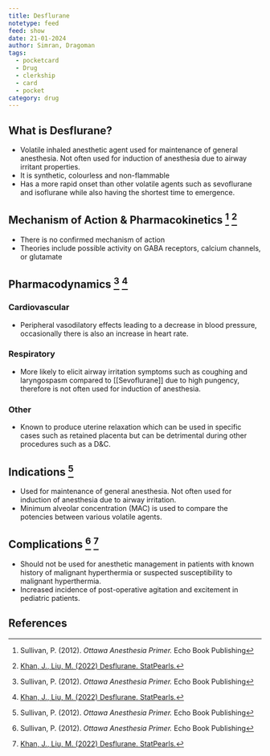 ```yaml
---
title: Desflurane
notetype: feed
feed: show
date: 21-01-2024
author: Simran, Dragoman
tags:
  - pocketcard
  - Drug
  - clerkship
  - card
  - pocket
category: drug
---
```

## What is Desflurane?
- Volatile inhaled anesthetic agent used for maintenance of general anesthesia. Not often used for induction of anesthesia due to airway irritant properties. 
- It is synthetic, colourless and non-flammable
- Has a more rapid onset than other volatile agents such as sevoflurane and isoflurane while also having the shortest time to emergence. 

## Mechanism of Action & Pharmacokinetics [^1] [^2]
- There is no confirmed mechanism of action 
- Theories include possible activity on GABA receptors, calcium channels, or glutamate
## Pharmacodynamics [^1] [^2]
### Cardiovascular
- Peripheral vasodilatory effects leading to a decrease in blood pressure, occasionally there is also an increase in heart rate. 
### Respiratory
- More likely to elicit airway irritation symptoms such as coughing and laryngospasm compared to [[Sevoflurane]] due to high pungency, therefore is not often used for induction of anesthesia.
### Other
-  Known to produce uterine relaxation which can be used in specific cases such as retained placenta but can be detrimental during other procedures such as a D&C. 

## Indications [^1] 
- Used for maintenance of general anesthesia. Not often used for induction of anesthesia due to airway irritation. 
- Minimum alveolar concentration (MAC) is used to compare the potencies between various volatile agents. 

## Complications [^1] [^2]
- Should not be used for anesthetic management in patients with known history of malignant hyperthermia or suspected susceptibility to malignant hyperthermia. 
- Increased incidence of post-operative agitation and excitement in pediatric patients. 

## References
[^1]: Sullivan, P. (2012). *Ottawa Anesthesia Primer.* Echo Book Publishing
[^2]: [Khan, J., Liu, M. (2022) Desflurane. StatPearls.](https://www.ncbi.nlm.nih.gov/books/NBK537106/)



